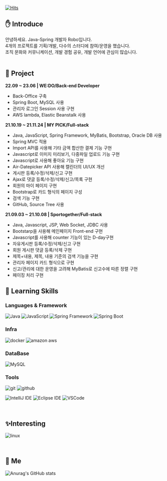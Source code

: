 <!-- ![header](https://capsule-render.vercel.app/api?type=waving&color=timeGradient&height=300&section=header&text=Robo&fontSize=90)
-->
[![Hits](https://hits.seeyoufarm.com/api/count/incr/badge.svg?url=https%3A%2F%2Fgithub.com%2FPracrobo%2Fhit-counter&count_bg=%23B188D9&title_bg=%23555555&icon=&icon_color=%23370A0A&title=hits&edge_flat=false)](https://hits.seeyoufarm.com)

## :hand: Introduce
안녕하세요. Java-Spring 개발자 Robo입니다.<br> 4개의 프로젝트를 기획/개발, 다수의 스터디에 참여/운영을 했습니다.<br>조직 문화와 커뮤니케이션, 개발 경험 공유, 개발 언어에 관심이 많습니다.<br><br>
## :deciduous_tree: Project
<b>22.09 ~ 23.06 | WE:DO/Back-end Developer</b>
- Back-Office 구축
- Spring Boot, MySQL 사용
- 관리자 로그인 Session 사용 구현
- AWS lambda, Elastic Beanstalk 사용


<b>21.10.19 ~ 21.11.24 | MY PICK/Full-stack</b>
- Java, JavaScript, Spring Framework, MyBatis, Bootstrap, Oracle DB 사용
- Spring MVC 적용
- Import API를 사용해 기타 금액 합산한 결제 기능 구현
- Javascript로 이미지 미리보기, 다중파일 업로드 기능 구현
- Javascript로 사용해 좋아요 기능 구현 
- Air-Datepicker API 사용해 캘린더의 UI/UX 개선
- 게시판 등록/수정/삭제/신고 구현
- Ajax로 댓글 등록/수정/삭제/신고/목록 구현
- 회원의 마이 페이지 구현
- Bootstrap로 카드 형식의 페이지 구성
- 검색 기능 구현
- GitHub, Source Tree 사용


<b>21.09.03 ~ 21.10.08 | Sportogether/Full-stack</b>
- Java, Javascript, JSP, Web Socket, JDBC 사용
- Bootstarp을 사용해 메인페이지 Front-end 구현<br>
- Javascript를 사용해 counter 기능이 있는 D-day구현<br>
- 자유게시판 등록/수정/삭제/신고 구현
- 회원 게시판 댓글 등록/삭제 구현
- 제목+내용, 제목, 내용 기준의 검색 기능을 구현
- 관리자 페이지 카드 형식으로 구현
- 신고/관리에 대한 운영을 고려해 MyBatis로 신고수에 따른 정렬 구현
- 페이징 처리 구현
 
 
## :pushpin: Learning Skills

### Languages & Framework
![Java](https://img.shields.io/badge/Java-007396?style=flat-square&logo=Java&logoColor=white)
![JavaScript](https://img.shields.io/badge/JavaScript-F7DF1E?style=flat-square&logo=JavaScript&logoColor=black)
![Spring Framework](https://img.shields.io/badge/Spring%20Framework%20-6DB33F?style=flat-square&logo=Spring&logoColor=white)
![Spring Boot](https://img.shields.io/badge/SpringBoot-6DB33F?style=flat-square&logo=SpringBoot&logoColor=white)

<!--
![Next.js](https://img.shields.io/badge/Next.js-000000?style=flat-square&logo=Next.js&logoColor=white)
-->
### Infra 
![docker](https://img.shields.io/badge/docker-2496ED?style=flat-square&logo=docker&logoColor=white)
![amazon aws](https://img.shields.io/badge/Amazon%20AWS%20-232F3E?style=flat-square&logo=AmazonAWS&logoColor=white)

<!--
### Server
<img src="https://img.shields.io/badge/Apache%20Tomcat%20-F8DC75?style=flat-square&logo=ApacheTomcat&logoColor=black"/>
-->
### DataBase
![MySQL](https://img.shields.io/badge/MySQL-4479A1?style=flat-square&logo=MySQL&logoColor=white)


### Tools
![git](https://img.shields.io/badge/Git-F05032?style=flat-square&logo=Git&logoColor=white)
![github](https://img.shields.io/badge/Github-181717?style=flat-square&logo=Github&logoColor=white)

![IntelliJ IDE](https://img.shields.io/badge/IntelliJ%20IDE%20-000000?style=flat-square&logo=IntelliJIDEA&logoColor=white)
![Eclipse IDE](https://img.shields.io/badge/Eclipse%20IDE%20-2C2255?style=flat-square&logo=EclipseIDE&logoColor=white)
![VSCode](https://img.shields.io/badge/Visual%20Studio%20Code-007ACC?style=flat-square&logo=VisualStudioCode&logoColor=white)

<br>

## :sparkles:Interesting
![linux](https://img.shields.io/badge/linux-FCC624?style=flat-square&logo=linux&logoColor=white)


<!--
![React.js](https://img.shields.io/badge/React.js-61DAFB?style=flat-square&logo=React&logoColor=white)
![vue.js](https://img.shields.io/badge/Vue.js-4FC08D?style=flat-square&logo=Vue.js&logoColor=white)
![express](https://img.shields.io/badge/express-000000?style=flat-square&logo=express&logoColor=white)
![PostgreSQL](https://img.shields.io/badge/PostgreSQL-4169E1?style=flat-square&logo=PostgreSQL&logoColor=white)
![GraphQL](https://img.shields.io/badge/GraphQL-E10098?style=flat-square&logo=GraphQL&logoColor=white)
![TypeScript](https://img.shields.io/badge/TypeScript-3178C6?style=flat-square&logo=TypeScript&logoColor=white)
-->

<!--
예시
<img src="https://img.shields.io/badge/Android-3DDC84?style=flat-square&logo=Android&logoColor=white"/>
<img src="https://img.shields.io/badge/뱃지레이블-배경색?style=뱃지모양&logo=로고&logoColor=로고색상"/>
<a href="링크" target="_blank"><img src="https://img.shields.io/badge/뱃지레이블-배경색?style=뱃지모양&logo=로고&logoColor=로고색상"/></a>
-->
<br>

## :eyes: Me

<!--
![Anurag's GitHub stats](https://github-readme-stats.vercel.app/api?username=사용자ID&show_icons=true&theme=radical)
-->


<!-- github 사용수 --> 
![Anurag's GitHub stats](https://github-readme-stats.vercel.app/api?username=Pracrobo&show_icons=true&theme=yeblu&show_icons=true)
<br><br>

<!---
Pracrobo/Pracrobo is a ✨ special ✨ repository because its `README.md` (this file) appears on your GitHub profile.
You can click the Preview link to take a look at your changes.
--->
